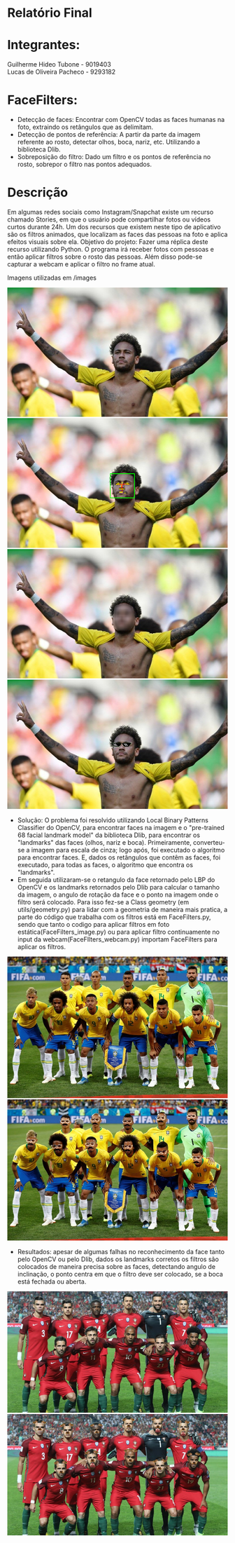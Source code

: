# Relatório Final

# Integrantes:
Guilherme Hideo Tubone - 9019403  
Lucas de Oliveira Pacheco - 9293182 

# FaceFilters:
- Detecção de faces: Encontrar com OpenCV todas as faces humanas
na foto, extraindo os retângulos que as delimitam.  
- Detecção de pontos de referência: A partir da parte da imagem
referente ao rosto, detectar olhos, boca, nariz, etc. Utilizando a biblioteca Dlib.  
- Sobreposição do filtro: Dado um filtro e os pontos de referência no
rosto, sobrepor o filtro nas pontos adequados.  

# Descrição
Em algumas redes sociais como Instagram/Snapchat existe um recurso chamado Stories, em que o usuário pode compartilhar fotos ou vídeos curtos durante 24h. Um dos recursos que existem neste tipo de aplicativo são os filtros animados, que localizam as faces das pessoas na foto e aplica efeitos visuais sobre ela. Objetivo do projeto: Fazer uma réplica deste recurso utilizando Python. O programa irá receber fotos com pessoas e então aplicar filtros sobre o rosto das pessoas. Além disso pode-se capturar a webcam e aplicar o filtro no frame atual.

Imagens utilizadas em /images

![Neymar](images/neymar.jpg)
![Neymar Debug](output/neymar_debug.png)  
![Neymar Blur](output/neymar_blur.png)  
![Neymar PixelSunglasses](output/neymar_pixel_sunglasses.png)  

- Solução: O problema foi resolvido utilizando Local Binary Patterns Classifier do OpenCV, para encontrar faces na imagem e o "pre-trained 68 facial landmark model" da biblioteca Dlib, para encontrar os "landmarks" das faces (olhos, nariz e boca).
Primeiramente, converteu-se a imagem para escala de cinza; logo após, foi executado o algoritmo para encontrar faces. E, dados os retângulos que contêm as faces, foi executado, para todas as faces, o algoritmo que encontra os "landmarks".
- Em seguida utilizaram-se o retangulo da face retornado pelo LBP do OpenCV e os landmarks retornados pelo Dlib para calcular o tamanho da imagem, o angulo de rotação da face e o ponto na imagem onde o filtro será colocado. Para isso fez-se a Class geometry (em utils/geometry.py) para lidar com a geometria de maneira mais pratica, a parte do código que trabalha com os filtros está em FaceFilters.py, sendo que tanto o codigo para aplicar filtros em foto estática(FaceFilters_image.py) ou para aplicar filtro continuamente no input da webcam(FaceFIlters_webcam.py) importam FaceFilters para aplicar os filtros.

![Selecao](images/selecao.jpg)
![Selecao GlassesAndMustache](output/selecao_glassesandmustache.png)  

- Resultados: apesar de algumas falhas no reconhecimento da face tanto pelo OpenCV ou pelo Dlib, dados os landmarks corretos os filtros são colocados de maneira precisa sobre as faces, detectando angulo de inclinação, o ponto centra em que o filtro deve ser colocado, se a boca está fechada ou aberta.

![Portugal](images/portugal.jpeg)
![Portugal Dog](output/portugal_dog.png)  
